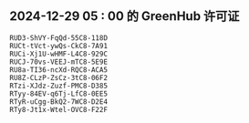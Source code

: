 ## 2024-12-29 05 : 00 的 GreenHub 许可证
```
RUD3-ShVY-FqQd-55C8-118D
RUCt-tVct-ywQs-CkC8-7A91
RUCi-Xj1U-wHMF-L4C8-929C
RUCJ-70vs-VEEJ-mTC8-5E9E
RU8a-TI36-ncXd-RQC8-ACA5
RU8Z-CLzP-ZsCz-3tC8-06F2
RTzi-XJdz-Zuzf-PMC8-D385
RTyy-84EV-q6Tj-LfC8-0EE5
RTyR-uCgg-BkQ2-7WC8-D2E4
RTy8-Jt1x-Wtel-OVC8-F22F
```
